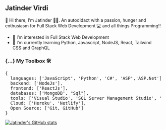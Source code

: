 <h2>Jatinder Virdi</h2>
👋 Hi there, I’m Jatinder 👳‍♂️. An autodidact with a passion, hunger and enthusiasm for Full Stack Web Development 💻 and all things Programming!!

- 👀 I’m interested in Full Stack Web Development
- 🌱 I’m currently learning Python, Javascript, NodeJS, React, Tailwind CSS and GraphQL

<h3>{...} My Toolbox 🛠 </h3>
<pre>{
  languages: ['JavaScript', 'Python', 'C#', 'ASP','ASP.Net'],
  backend: ['NodeJs'],
  frontend: ['ReactJs'],
  databases: ['MongoDB', "Sql"],
  tools: ['Visual Studio', 'SQL Server Management Studio', 'Vs code', 'Postman', 'MongoDB Compass', 'Jupyter Notebooks'],
  Cloud: ['Heroku', 'Netlify'],
  Open Source: ['Git, GitHub']
}</pre>

[![Jatinder's GitHub stats](https://github-readme-stats.vercel.app/api?username=VIRDIJS)](https://github.com/VIRDIJS/github-readme-stats)

<!---
VIRDIJS/VIRDIJS is a ✨ special ✨ repository because its `README.md` (this file) appears on your GitHub profile.
You can click the Preview link to take a look at your changes.
--->
